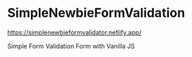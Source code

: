 # SimpleNewbieFormValidation
https://simplenewbieformvalidator.netlify.app/

Simple Form Validation Form with Vanilla JS
